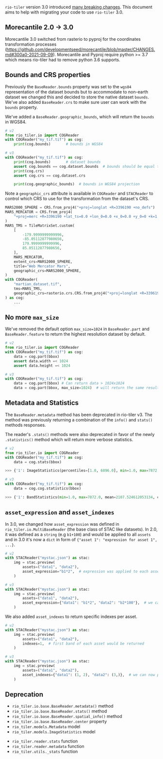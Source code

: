 
`rio-tiler` version 3.0 introduced [many breaking changes](release-notes.md). This
document aims to help with migrating your code to use `rio-tiler` 3.0.

## Morecantile 2.0 -> 3.0

Morecantile 3.0 switched from rasterio to pyproj for the coordinates transformation processes (https://github.com/developmentseed/morecantile/blob/master/CHANGES.md#300a0-2021-09-09).
Morecantile and Pyproj require python >= 3.7 which means rio-tiler had to remove python 3.6 supports.

## Bounds and CRS properties

Previously the `BaseReader.bounds` property was set to the `wgs84` representation of the dataset bounds but to accommodate to non-earth dataset we changed this and decided to store the native dataset `bounds`. We've also added `BaseReader.crs` to make sure user can work with the `bounds` property.

We've added a `BaseReader.geographic_bounds`, which will return the `bounds` in WGS84.

```python
# v2
from rio_tiler.io import COGReader
with COGReader("my_tif.tif") as cog:
    print(cog.bounds)       # bounds in WGS84

# v3
with COGReader("my_tif.tif") as cog:
    print(cog.bounds)       # dataset bounds
    assert cog.bounds == cog.dataset.bounds  # bounds should be equal to the dataset bounds
    print(cog.crs)
    assert cog.crs == cog.dataset.crs

    print(cog.geographic_bounds)  # bounds in WGS84 projection
```

Note a `geographic_crs` attribute is available in `COGReader` and `STACReader` to control which CRS to use for the transformation from the dataset's CRS.

```python
MARS2000_SPHERE = CRS.from_proj4("+proj=longlat +R=3396190 +no_defs")
MARS_MERCATOR = CRS.from_proj4(
    "+proj=merc +R=3396190 +lat_ts=0.0 +lon_0=0.0 +x_0=0.0 +y_0=0 +k=1.0 +units=m +no_defs"
)
MARS_TMS = TileMatrixSet.custom(
    [
        -179.9999999999996,
        -85.05112877980656,
        179.9999999999996,
        85.05112877980656,
    ],
    MARS_MERCATOR,
    extent_crs=MARS2000_SPHERE,
    title="Web Mercator Mars",
    geographic_crs=MARS2000_SPHERE,
)
with COGReader(
    "martian_dataset.tif",
    tms=MARS_TMS,
    geographic_crs=rasterio.crs.CRS.from_proj4("+proj=longlat +R=3396190 +no_defs"),
) as cog:
    ...
```


## No more `max_size`

We've removed the default option `max_size=1024` in `BaseReader.part` and `BaseReader.feature` to return the highest resolution dataset by default.

```python
# v2
from rio_tiler.io import COGReader
with COGReader("my_tif.tif") as cog:
    data = cog.part(bbox)
    assert data.width =< 1024
    assert data.height =< 1024

# v3
with COGReader("my_tif.tif") as cog:
    data = cog.part(bbox) # Can return data > 1024x1024
    data = cog.part(bbox, max_size=1024)  # will return the same result as in rio-tiler v2
```

## Metadata and Statistics

The `BaseReader.metadata` method has been deprecated in rio-tiler v3. The method was previously returning a combination of the `info()` and `stats()` methods responses.

The reader's `.stats()` methods were also deprecated in favor of the newly `.statistics()` method which will return more verbose statistics.

```python
# v2
from rio_tiler.io import COGReader
with COGReader("my_tif.tif") as cog:
    data = cog.stats(bbox)

>>> {'1': ImageStatistics(percentiles=[1.0, 6896.0], min=1.0, max=7872.0, std=2271.0065537857326, histogram=[[503460.0, 0.0, 0.0, 161792.0, 283094.0, 0.0, 0.0, 0.0, 87727.0, 9431.0], [1.0, 788.1, 1575.2, 2362.3, 3149.4, 3936.5, 4723.6, 5510.7, 6297.8, 7084.900000000001, 7872.0]], valid_percent=100.0)}

# v3
with COGReader("my_tif.tif") as cog:
    data = cog.cog.statistics(bbox)

>>> {'1': BandStatistics(min=1.0, max=7872.0, mean=2107.524612053134, count=1045504.0, sum=2203425412.0, std=2271.0065537857326, median=2800.0, majority=1.0, minority=7072.0, unique=15.0, histogram=[[503460.0, 0.0, 0.0, 161792.0, 283094.0, 0.0, 0.0, 0.0, 87727.0, 9431.0], [1.0, 788.1, 1575.2, 2362.3, 3149.4, 3936.5, 4723.6, 5510.7, 6297.8, 7084.900000000001, 7872.0]], valid_percent=100.0, masked_pixels=0.0, valid_pixels=1045504.0, percentile_2=1.0, percentile_98=6896.0)}
```

## `asset_expression` and `asset_indexes`

In 3.0, we changed how `asset_expression` was defined in `rio_tiler.io.MultiBaseReader` (the base class of STAC like datasets). In 2.0, it was defined as a `string` (e.g `b1+100`) and would be applied to all `assets` and in 3.0 it's now a `dict` in form of `{"asset 1": "expression for asset 1", ...}`.

```python
# v2
with STACReader("mystac.json") as stac:
    img = stac.preview(
        assets=("data1", "data2"),
        asset_expression="b1*2",  # expression was applied to each asset
    )

# v3
with STACReader("mystac.json") as stac:
    img = stac.preview(
        assets=("data1", "data2"),
        asset_expression={"data1": "b1*2", "data2": "b2*100"},  # we can now pass per asset expression
    )
```

We also added `asset_indexes` to return specific indexes per asset.


```python
# v2
with STACReader("mystac.json") as stac:
    img = stac.preview(
        assets=("data1", "data2"),
        indexes=1,  # first band of each asset would be returned
    )

# v3
with STACReader("mystac.json") as stac:
    img = stac.preview(
        assets=("data1", "data2"),
        asset_indexes={"data1": (1, 2), "data2": (3,)},  # we can now pass per asset Indexes
    )
```

## Deprecation

- `rio_tiler.io.base.BaseReader.metadata()` method
- `rio_tiler.io.base.BaseReader.stats()` method
- `rio_tiler.io.base.BaseReader.spatial_info()` method
- `rio_tiler.io.base.BaseReader.center` property
- `rio_tiler.models.Metadata` model
- `rio_tiler.models.ImageStatistics` model
* `rio_tiler.reader.stats` function
* `rio_tiler.reader.metadata` function
* `rio_tiler.utils._stats` function
